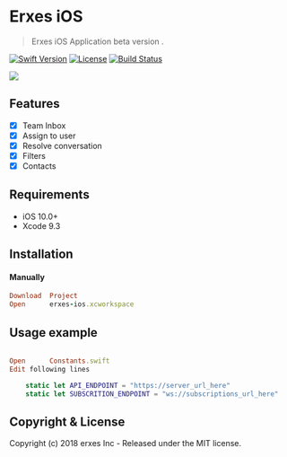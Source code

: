 # Erxes iOS
> Erxes iOS Application beta version .

[![Swift Version][swift-image]][swift-url]
[![License][license-image]][license-url]
[![Build Status][travis-image]][travis-url]


![](header.png)

## Features

- [x] Team Inbox
- [x] Assign to user
- [x] Resolve conversation
- [x] Filters
- [x] Contacts

## Requirements

- iOS 10.0+
- Xcode 9.3

## Installation

#### Manually


```ruby
Download  Project
Open      erxes-ios.xcworkspace
``` 

## Usage example

```ruby

Open      Constants.swift
Edit following lines
``` 

```swift
    static let API_ENDPOINT = "https://server_url_here"
    static let SUBSCRITION_ENDPOINT = "ws://subscriptions_url_here"
```



## Copyright & License

Copyright (c) 2018 erxes Inc - Released under the MIT license.

[swift-image]:https://img.shields.io/badge/swift-4.0-green.svg
[swift-url]: https://swift.org/
[license-image]: https://img.shields.io/badge/License-MIT-blue.svg
[license-url]: LICENSE
[travis-image]: https://img.shields.io/travis/dbader/node-datadog-metrics/master.svg?style=flat-square
[travis-url]: https://travis-ci.org/dbader/node-datadog-metrics
[codebeat-image]: https://codebeat.co/badges/c19b47ea-2f9d-45df-8458-b2d952fe9dad
[codebeat-url]: https://codebeat.co/projects/github-com-vsouza-awesomeios-com
